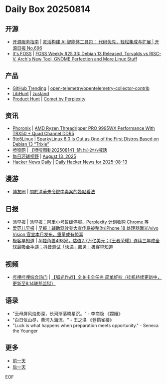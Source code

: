 # Daily Box 20250814

## 开源
- [开源服务指南](https://osguider.com/blog/) | [灵活构建 AI 智能体工具包： 代码优先，轻松集成与扩展 | 开源日报 No.696](https://osguider.com/blog/post/daily/daily-696/)
- [It's FOSS](https://itsfoss.com/) | [FOSS Weekly #25.33: Debian 13 Released, Torvalds vs RISC-V, Arch's New Tool, GNOME Perfection and More Linux Stuff](https://itsfoss.com/newsletter/foss-weekly-25-33/)

## 产品
- [GitHub Trending](https://github.com/trending?since=daily) | [open-telemetry/opentelemetry-collector-contrib](https://github.com/open-telemetry/opentelemetry-collector-contrib)
- [LibHunt](https://www.libhunt.com/) | [zustand](https://www.libhunt.com/r/zustand)
- [Product Hunt](https://www.producthunt.com) | [Comet by Perplexity](https://www.producthunt.com/products/perplexity-ai)

## 资讯
- [Phoronix](https://www.phoronix.com/) | [AMD Ryzen Threadripper PRO 9995WX Performance With TRX50 + Quad Channel DDR5](https://www.phoronix.com/review/amd-threadripper-9995wx-trx50)
- [9to5Linux](https://9to5linux.com/) | [SparkyLinux 8.0 Is Out as One of the First Distros Based on Debian 13 &#8220;Trixie&#8221;](https://9to5linux.com/sparkylinux-8-0-is-out-as-one-of-the-first-distros-based-on-debian-13-trixie)
- [喷嚏网](http://www.dapenti.com/blog/blog.asp?subjectid=70&name=xilei) | [【喷嚏图卦20250814】禁止向对方喊话](http://www.dapenti.com/blog/more.asp?name=xilei&id=187685)
- [每日环球视野](https://idai.ly/) | [August 13, 2025](http://m.idai.ly/se/a193iG?1755043200)
- [Hacker News Daily](https://www.daemonology.net/hn-daily/) | [Daily Hacker News for 2025-08-13](https://www.daemonology.net/hn-daily/2025-08-13.html)

## 漫游
- [博友圈](https://www.boyouquan.com/home) | [關於清華朱令鉈中毒案的幾點看法](https://www.boyouquan.com/go?from=feed&link=https%3A%2F%2Fleileiluoluo.com%2Fposts%2Fzhu-ling-case.html)

## 日报
- [派早报](https://sspai.com/tag/%E6%B4%BE%E6%97%A9%E6%8A%A5) | [派早报：阿里小号暂缓停服、Perplexity 计划收购 Chrome 等](https://sspai.com/post/101819)
- [爱范儿早报](https://www.ifanr.com/category/ifanrnews) | [早报｜辅助驾驶夸大宣传将被整治/iPhone 18 处理器曝光/vivo Vision 官宣本月发布，重量或有惊喜](https://www.ifanr.com/1634085)
- [极客早知道](https://www.geekpark.net/column/74) | [AI独角兽498家，估值2.7万亿美元；《王者荣耀》连续三年成全球最吸金手游；抖音测试「快递」服务｜极客早知道](https://www.geekpark.net/news/352674)

## 视频
- [哔哩哔哩综合热门](https://www.bilibili.com/v/popular/all/) | [【弧光作战】全关卡全任务 简单好抄（挂机持续更新中，更新至8.14联邦监狱）](https://b23.tv/BV19tb6z4EAS)

## 语录
- "云母屏风烛影深，长河渐落晓星沉。" - 李商隐 《嫦娥》
- "白日依山尽，黄河入海流。" - 王之涣 《登鹳雀楼》
- "Luck is what happens when preparation meets opportunity." - Seneca the Younger

## 更多
- [前一天](daily-box-20250813.md)
- [后一天](daily-box-20250815.md)

EOF